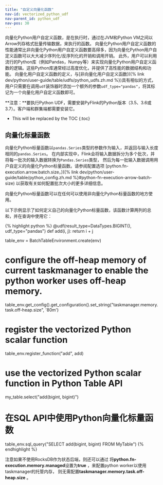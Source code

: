 ```yaml
---
title: "自定义向量化函数"
nav-id: vectorized_python_udf
nav-parent_id: python_udf
nav-pos: 30
---
```

<!--
Licensed to the Apache Software Foundation (ASF) under one
or more contributor license agreements.  See the NOTICE file
distributed with this work for additional information
regarding copyright ownership.  The ASF licenses this file
to you under the Apache License, Version 2.0 (the
"License"); you may not use this file except in compliance
with the License.  You may obtain a copy of the License at

  http://www.apache.org/licenses/LICENSE-2.0

Unless required by applicable law or agreed to in writing,
software distributed under the License is distributed on an
"AS IS" BASIS, WITHOUT WARRANTIES OR CONDITIONS OF ANY
KIND, either express or implied.  See the License for the
specific language governing permissions and limitations
under the License.
-->

向量化Python用户自定义函数，是在执行时，通过在JVM和Python VM之间以Arrow列存格式批量传输数据，来执行的函数。
向量化Python用户自定义函数的性能通常比非向量化Python用户自定义函数要高得多，因为向量化Python用户自定义函数可以大大减少序列化/反序列化的开销和调用开销。
此外，用户可以利用流行的Python库（例如Pandas，Numpy等）来实现向量化Python用户自定义函数的逻辑。这些Python库通常经过高度优化，并提供了高性能的数据结构和功能。
向量化用户自定义函数的定义，与[非向量化用户自定义函数]({% link dev/python/user-guide/table/udfs/python_udfs.zh.md %})具有相似的方式，
用户只需要在调用`udf`装饰器时添加一个额外的参数`udf_type="pandas"`，将其标记为一个向量化用户自定义函数即可。

**注意：**要执行Python UDF，需要安装PyFlink的Python版本（3.5、3.6或3.7）。客户端和群集端都需要安装它。

* This will be replaced by the TOC
{:toc}

## 向量化标量函数

向量化Python标量函数以`pandas.Series`类型的参数作为输入，并返回与输入长度相同的`pandas.Series`。
在内部实现中，Flink会将输入数据拆分为多个批次，并将每一批次的输入数据转换为`Pandas.Series`类型，
然后为每一批输入数据调用用户自定义的向量化Python标量函数。请参阅配置选项
[python.fn-execution.arrow.batch.size，]({% link dev/python/user-guide/table/python_config.zh.md %}#python-fn-execution-arrow-batch-size)
以获取有关如何配置批次大小的更多详细信息。

向量化Python标量函数可以在任何可以使用非向量化Python标量函数的地方使用。

以下示例显示了如何定义自己的向量化Python标量函数，该函数计算两列的总和，并在查询中使用它：

{% highlight python %}
@udf(result_type=DataTypes.BIGINT(), udf_type="pandas")
def add(i, j):
  return i + j

table_env = BatchTableEnvironment.create(env)

# configure the off-heap memory of current taskmanager to enable the python worker uses off-heap memory.
table_env.get_config().get_configuration().set_string("taskmanager.memory.task.off-heap.size", '80m')

# register the vectorized Python scalar function
table_env.register_function("add", add)

# use the vectorized Python scalar function in Python Table API
my_table.select("add(bigint, bigint)")

# 在SQL API中使用Python向量化标量函数
table_env.sql_query("SELECT add(bigint, bigint) FROM MyTable")
{% endhighlight %}

<span class="label label-info">注意</span>如果不使用RocksDB作为状态后端，则还可以通过
将**python.fn-execution.memory.managed**设置为**true** ，来配置python worker以使用taskmanager的托管内存，
则无需配置**taskmanager.memory.task.off-heap.size** 。

